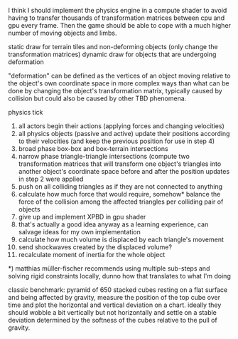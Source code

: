 I think I should implement the physics engine in a compute shader to avoid having to transfer thousands of transformation matrices between cpu and gpu every frame. Then the game should be able to cope with a much higher number of moving objects and limbs.


static draw for terrain tiles and non-deforming objects (only change the transformation matrices)
dynamic draw for objects that are undergoing deformation

"deformation" can be defined as the vertices of an object moving relative to the object's own coordinate space in more complex ways than what can be done by changing the object's transformation matrix, typically caused by collision but
could also be caused by other TBD phenomena.

physics tick

1. all actors begin their actions (applying forces and changing velocities)
2. all physics objects (passive and active) update their positions according to their velocities (and keep the previous position for use in step 4)
3. broad phase box-box and box-terrain intersections
4. narrow phase triangle-triangle intersections (compute two transformation matrices that will transform one object's triangles into another object's coordinate space before and after the position updates in step 2 were applied
5. push on all colliding triangles as if they are not connected to anything
6. calculate how much force that would require, somehow* balance the force of the collision among the affected triangles per colliding pair of objects
7. give up and implement XPBD in gpu shader
8. that's actually a good idea anyway as a learning experience, can salvage ideas for my own implementation
9. calculate how much volume is displaced by each triangle's movement
10. send shockwaves created by the displaced volume?
11. recalculate moment of inertia for the whole object

*) matthias müller-fischer recommends using multiple sub-steps and solving rigid constraints locally, dunno how that translates to what I'm doing



classic benchmark: pyramid of 650 stacked cubes resting on a flat surface and being affected by gravity, measure the position of the top cube over time and plot the horizontal and vertical deviation on a chart. ideally they should wobble a bit vertically but not horizontally and settle on a stable deviation determined by the softness of the cubes relative to the pull of gravity.




